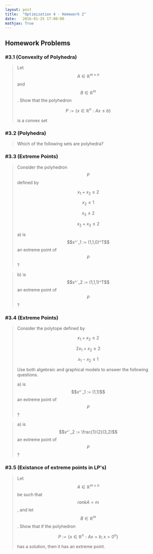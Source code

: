 ```yaml
---
layout: post
title:  "Optimization 4 - Homework 2"
date:   2016-01-25 17:00:00
mathjax: True
---
```

## Homework Problems

### #3.1 (Convexity of Polyhedra)
> Let $$A \in \mathbb{R}^{m \times n}$$ and $$B \in \mathbb{R}^m$$. Show that the polyhedron
>
> $$P := \{ x \in \mathbb{R}^n : Ax \leq b \}$$
>
> is a convex set


### #3.2 (Polyhedra)
> Which of the following sets are polyhedra?


### #3.3 (Extreme Points)
> Consider the polyhedron $$P$$ defined by
>
> $$x_1 + x_2 \leq 2$$
>
> $$x_2 \leq 1$$
>
> $$x_3 \leq 2$$
>
> $$x_2 + x_3\leq 2$$
>
> a) is $$x^`_1 := (1,1,0)^T$$ an extreme point of $$P$$?

> b) is $$x^`_2 := (1,1,1)^T$$ an extreme point of $$P$$?

### #3.4 (Extreme Points)
> Consider the polytope defined by
>
> $$x_1 + x_2 \leq 2$$
>
> $$2x_1 + x_2 \geq 2$$
>
> $$x_1 - x_2 \leq 1$$
>
> Use both algebraic and graphical models to answer the following questions.
>
> a) is $$x^`_1 := (1,1)$$ an extreme point of $$P$$?

> a) is $$x^`_2 := \frac{1}{2}(3,2)$$ an extreme point of $$P$$?

### #3.5 (Existance of extreme points in LP's)
> Let $$A \in \mathbb{R}^{m \times n}$$ be such that $$rank A = m$$, and let $$B \in \mathbb{R}^m$$. Show that if the polyhedron
>
> $$P := \{ x \in \mathbb{R}^n : Ax = b ; x > 0^n \}$$
>
> has a solution, then it has an extreme point.
